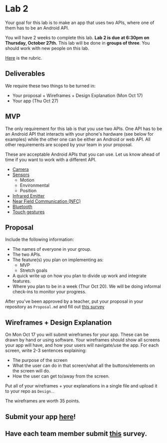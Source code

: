 # Lab 2

Your goal for this lab is to make an app that uses two APIs, where one of them has to be an Android API. 

You will have 2 weeks to complete this lab. **Lab 2 is due at 6:30pm on Thursday, October 27th.** This lab will be done in **groups of three**. You should work with new people on this lab.

[Here](./RUBRIC.md) is the rubric.

## Deliverables
We require these two things to be turned in:
* Your proposal + Wireframes + Design Explanation (Mon Oct 17)
* Your app (Thu Oct 27)

## MVP
The only requirement for this lab is that you use two APIs. One API has to be an Android API that interacts with your phone's hardware (see below for examples) while the other one can be either an Android or web API. All other requirements are scoped by your team in your proposal.

These are acceptable Android APIs that you can use. Let us know ahead of time if you want to work with a different API.

* [Camera](https://developer.android.com/reference/android/hardware/camera2/package-summary.html)
* [Sensors](https://developer.android.com/guide/topics/sensors/sensors_overview.html)
  * Motion
  * Environmental
  * Position
* [Infrared Emitter](https://developer.android.com/reference/android/hardware/ConsumerIrManager.html)
* [Near Field Communication (NFC)](https://developer.android.com/guide/topics/connectivity/nfc/index.html)
* [Bluetooth](https://developer.android.com/guide/topics/connectivity/bluetooth.html)
* [Touch gestures](https://developer.android.com/training/gestures/index.html)

## Proposal
Include the following information:

* The names of everyone in your group.
* The two APIs.
* The feature(s) you plan on implementing as:
  * MVP
  * Stretch goals
* A quick write up on how you plan to divide up work and integrate features.
* Where you plan to be in a week (Thur Oct 20). We will be doing informal check-ins to monitor your progress.

After you've been approved by a teacher, put your proposal in your repository as `Proposal.md` and fill out [this survey](https://goo.gl/forms/bmjmlZdtBSrP9dkj1)

## Wireframes + Design Explanation

On Mon Oct 17 you will submit wireframes for your app. These can be drawn by hand or using software. Your wireframes should show all screens your app will have, and how your users will navigate/use the app. For each screen, write 2-3 sentences explaining:

- The purpose of the screen
- What the user can do in that screen/what all the buttons/elements on the screen will do.
- How the user can get to/away from the screen.

Put all of your wireframes + your explanations in a single file and upload it to your repo as `Design.`.

The wireframes are worth 35 points.

## Submit your app [here](https://goo.gl/forms/p5hoeJgrQ2rlQuPl1)!

## Have each team member submit [this](https://goo.gl/forms/tf2QwcYn7RRBsySy2) survey.
